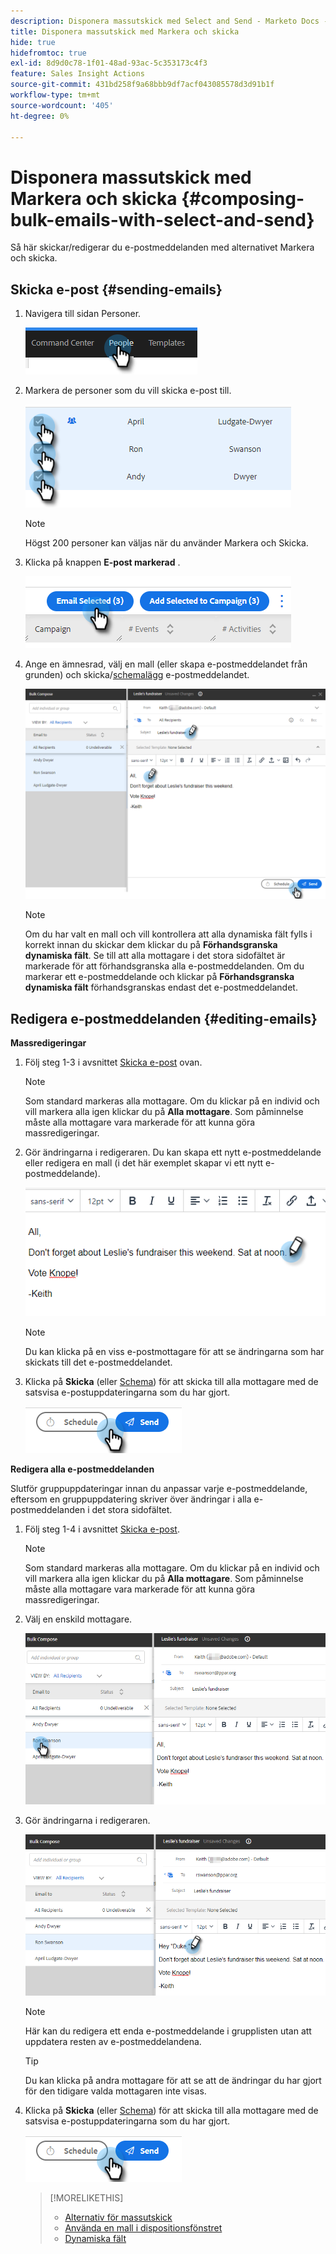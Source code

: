 ```yaml
---
description: Disponera massutskick med Select and Send - Marketo Docs - produktdokumentation
title: Disponera massutskick med Markera och skicka
hide: true
hidefromtoc: true
exl-id: 8d9d0c78-1f01-48ad-93ac-5c353173c4f3
feature: Sales Insight Actions
source-git-commit: 431bd258f9a68bbb9df7acf043085578d3d91b1f
workflow-type: tm+mt
source-wordcount: '405'
ht-degree: 0%

---
```


# Disponera massutskick med Markera och skicka {#composing-bulk-emails-with-select-and-send}

Så här skickar/redigerar du e-postmeddelanden med alternativet Markera och skicka.

## Skicka e-post {#sending-emails}

1. Navigera till sidan Personer.

   ![](assets/composing-bulk-emails-with-select-and-send-1.png)

1. Markera de personer som du vill skicka e-post till.

   ![](assets/composing-bulk-emails-with-select-and-send-2.png)

   >[!NOTE]
   >
   >Högst 200 personer kan väljas när du använder Markera och Skicka.

1. Klicka på knappen **E-post markerad** .

   ![](assets/composing-bulk-emails-with-select-and-send-3.png)

1. Ange en ämnesrad, välj en mall (eller skapa e-postmeddelandet från grunden) och skicka/[schemalägg](/help/marketo/product-docs/marketo-sales-connect/email/using-the-compose-window/scheduling-an-email.md) e-postmeddelandet.

   ![](assets/composing-bulk-emails-with-select-and-send-4.png)

   >[!NOTE]
   >
   >Om du har valt en mall och vill kontrollera att alla dynamiska fält fylls i korrekt innan du skickar dem klickar du på **Förhandsgranska dynamiska fält**. Se till att alla mottagare i det stora sidofältet är markerade för att förhandsgranska alla e-postmeddelanden. Om du markerar ett e-postmeddelande och klickar på **Förhandsgranska dynamiska fält** förhandsgranskas endast det e-postmeddelandet.

## Redigera e-postmeddelanden {#editing-emails}

**Massredigeringar**

1. Följ steg 1-3 i avsnittet [Skicka e-post](#sending-emails) ovan.

   >[!NOTE]
   >
   >Som standard markeras alla mottagare. Om du klickar på en individ och vill markera alla igen klickar du på **Alla mottagare**. Som påminnelse måste alla mottagare vara markerade för att kunna göra massredigeringar.

1. Gör ändringarna i redigeraren. Du kan skapa ett nytt e-postmeddelande eller redigera en mall (i det här exemplet skapar vi ett nytt e-postmeddelande).

   ![](assets/composing-bulk-emails-with-select-and-send-5.png)

   >[!NOTE]
   >
   >Du kan klicka på en viss e-postmottagare för att se ändringarna som har skickats till det e-postmeddelandet.

1. Klicka på **Skicka** (eller [Schema](/help/marketo/product-docs/marketo-sales-connect/email/using-the-compose-window/scheduling-an-email.md)) för att skicka till alla mottagare med de satsvisa e-postuppdateringarna som du har gjort.

   ![](assets/composing-bulk-emails-with-select-and-send-6.png)

**Redigera alla e-postmeddelanden**

Slutför gruppuppdateringar innan du anpassar varje e-postmeddelande, eftersom en gruppuppdatering skriver över ändringar i alla e-postmeddelanden i det stora sidofältet.

1. Följ steg 1-4 i avsnittet [Skicka e-post](#sending-emails).

   >[!NOTE]
   >
   >Som standard markeras alla mottagare. Om du klickar på en individ och vill markera alla igen klickar du på **Alla mottagare**. Som påminnelse måste alla mottagare vara markerade för att kunna göra massredigeringar.

1. Välj en enskild mottagare.

   ![](assets/composing-bulk-emails-with-select-and-send-7.png)

1. Gör ändringarna i redigeraren.

   ![](assets/composing-bulk-emails-with-select-and-send-8.png)

   >[!NOTE]
   >
   >Här kan du redigera ett enda e-postmeddelande i grupplisten utan att uppdatera resten av e-postmeddelandena.

   >[!TIP]
   >
   >Du kan klicka på andra mottagare för att se att de ändringar du har gjort för den tidigare valda mottagaren inte visas.

1. Klicka på **Skicka** (eller [Schema](/help/marketo/product-docs/marketo-sales-connect/email/using-the-compose-window/scheduling-an-email.md)) för att skicka till alla mottagare med de satsvisa e-postuppdateringarna som du har gjort.

   ![](assets/composing-bulk-emails-with-select-and-send-9.png)

   >[!MORELIKETHIS]
   >
   >* [Alternativ för massutskick](/help/marketo/product-docs/marketo-sales-insight/actions/email/using-the-compose-window/bulk-emailing-options.md)
   >* [Använda en mall i dispositionsfönstret](/help/marketo/product-docs/marketo-sales-connect/email/using-the-compose-window/using-a-template-in-the-compose-window.md)
   >* [Dynamiska fält](/help/marketo/product-docs/marketo-sales-connect/templates/dynamic-fields/how-to-insert-dynamic-fields.md)
